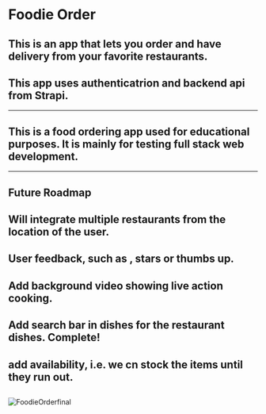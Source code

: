 # Foodie Order
## This is an app that lets you order and have delivery from your favorite restaurants.
## This app uses authenticatrion and backend api from Strapi. 
------------------------------------------------------------------------------

## This is a food ordering app used for educational purposes. It is mainly for testing full stack web development.

------------------------------------------------------------------------------

## Future Roadmap

## Will integrate multiple restaurants from the location of the user.

## User feedback, such as , stars or thumbs up.

## Add background video showing live action cooking.

## Add search bar in dishes for the restaurant dishes. Complete!

## add availability, i.e. we cn stock the items until they run out.

## 
![FoodieOrderfinal](https://github.com/Michael-Yount/Food_From_My_Favorite_Place/assets/11709807/3ccad467-4d88-476e-afd5-b2de61e5df63)
